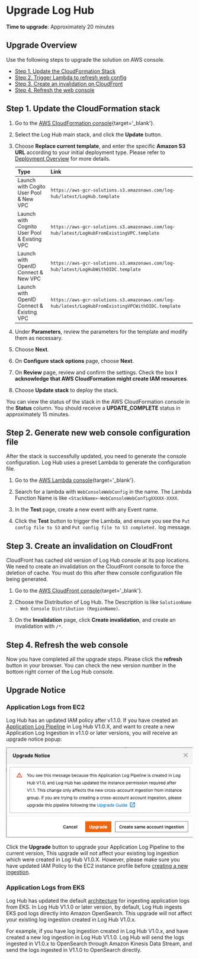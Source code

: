 # Upgrade Log Hub

**Time to upgrade**: Approximately 20 minutes

## Upgrade Overview

Use the following steps to upgrade the solution on AWS console. 

* [Step 1. Update the CloudFormation Stack](#step-1-update-the-cloudformation-stack)
* [Step 2. Trigger Lambda to refresh web config](#step-2-generate-new-web-console-configuration-file)
* [Step 3. Create an invalidation on CloudFront](#step-3-create-an-invalidation-on-cloudfront)
* [Step 4. Refresh the web console](#step-4-refresh-the-web-console)

## Step 1. Update the CloudFormation stack

1. Go to the [AWS CloudFormation console](https://console.aws.amazon.com/cloudformation/){target='_blank'}.

2. Select the Log Hub main stack, and click the **Update** button.

3. Choose **Replace current template**, and enter the specific **Amazon S3 URL** according to your initial deployment type. Please refer to [Deployment Overview](./deployment/index.md) for more details.

    | Type                                         | Link                                                         |
    | -------------------------------------------- | ------------------------------------------------------------ |
    | Launch with Cogito User Pool & New VPC       | `https://aws-gcr-solutions.s3.amazonaws.com/log-hub/latest/LogHub.template` |
    | Launch with Cognito User Pool & Existing VPC | `https://aws-gcr-solutions.s3.amazonaws.com/log-hub/latest/LogHubFromExistingVPC.template` |
    | Launch with OpenID Connect & New VPC         | `https://aws-gcr-solutions.s3.amazonaws.com/log-hub/latest/LogHubWithOIDC.template` |
    | Launch with OpenID Connect & Existing VPC    | `https://aws-gcr-solutions.s3.amazonaws.com/log-hub/latest/LogHubFromExistingVPCWithOIDC.template` |

7. Under **Parameters**, review the parameters for the template and modify them as necessary.

8. Choose **Next**.

9. On **Configure stack options** page, choose **Next**.

10. On **Review** page, review and confirm the settings. Check the box **I acknowledge that AWS CloudFormation might create IAM resources**.

11. Choose **Update stack** to deploy the stack.

You can view the status of the stack in the AWS CloudFormation console in the **Status** column. You should receive a **UPDATE_COMPLETE** status in approximately 15 minutes.

## Step 2. Generate new web console configuration file

After the stack is successfully updated, you need to generate the console configuration. Log Hub uses a preset Lambda to generate the configuration file.

1. Go to the [AWS Lambda console](https://console.aws.amazon.com/lambda/){target='_blank'}.

2. Search for a lambda with `WebConsoleWebConfig` in the name. The Lambda Function Name is like `<StackName>-WebConsoleWebConfigXXXXX-XXXX`.

3. In the **Test** page, create a new event with any Event name.

4. Click the **Test** button to trigger the Lambda, and ensure you see the `Put config file to S3` and `Put config file to S3 completed.` log message.

## Step 3. Create an invalidation on CloudFront

CloudFront has cached old version of Log Hub console at its pop locations. We need to create an invalidation on the CloudFront console to 
force the deletion of cache. You must do this after thew console configuration file being generated.

1. Go to the [AWS CloudFront console](https://console.aws.amazon.com/cloudfront/){target='_blank'}.

2. Choose the Distribution of Log Hub. The Description is like `SolutionName - Web Console Distribution (RegionName)`.

3. On the **Invalidation** page, click **Create invalidation**, and create an invalidation with `/*`.

## Step 4. Refresh the web console

Now you have completed all the upgrade steps. Please click the **refresh** button in your browser. You can check the new version number in the bottom right corner of the Log Hub console.


## Upgrade Notice

### Application Logs from EC2
Log Hub has an updated IAM policy after v1.1.0. If you have created an [Application Log Pipeline](applications/create-applog-pipeline.md) 
in Log Hub V1.0.X, and want to create a new Application Log Ingestion in v1.1.0 or later versions, you will receive an upgrade notice popup:

[![app-pipeline-upgrade-v1.0]][app-pipeline-upgrade-v1.0]

Click the **Upgrade** button to upgrade your Application Log Pipeline to the current version, 
This upgrade will not affect your existing log ingestion which were created in Log Hub V1.0.X.
However, please make sure you have updated IAM Policy to the EC2 instance profile before [creating a new ingestion](applications/nginx.md#step-2-create-an-application-log-ingestion).

[app-pipeline-upgrade-v1.0]: ../../images/app-log/app-pipline-upgrade-v1.0.png

### Application Logs from EKS
Log Hub has updated the default [architecture](./architecture.md#logs-from-eks) for ingesting application logs from EKS.
In Log Hub V1.1.0 or later version, by default, Log Hub ingests EKS pod logs directly into Amazon OpenSearch. This upgrade will not affect your existing log ingestion created in Log Hub V1.0.x. 

For example, if you have log ingestion created in Log Hub V1.0.x, and have created a new log ingestion in Log Hub V1.1.0.
Log Hub will send the logs ingested in V1.0.x to OpenSearch through Amazon Kinesis Data Stream, and send the logs ingested in V1.1.0 to OpenSearch directly.